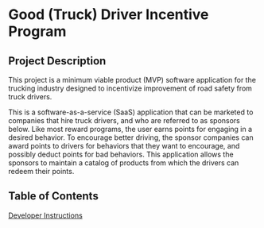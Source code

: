 # Good (Truck) Driver Incentive Program

## Project Description

This project is a minimum viable product (MVP) software application for the trucking industry designed to incentivize improvement of road safety from truck drivers. 

This is a software-as-a-service (SaaS) application that can be marketed to companies that hire truck drivers, and who are referred to as sponsors below. Like most reward programs, the user earns points for engaging in a desired behavior. To encourage better driving, the sponsor companies can award points to drivers for behaviors that they want to encourage, and possibly deduct points for bad behaviors. This application allows the sponsors to maintain a catalog of products from which the drivers can redeem their points. 

## Table of Contents

[Developer Instructions](.//Developer-Instructions.md)
